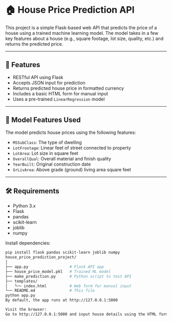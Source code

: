 # 🏠 House Price Prediction API

This project is a simple Flask-based web API that predicts the price of a house using a trained machine learning model. The model takes in a few key features about a house (e.g., square footage, lot size, quality, etc.) and returns the predicted price.

---

## 🚀 Features

- RESTful API using Flask
- Accepts JSON input for prediction
- Returns predicted house price in formatted currency
- Includes a basic HTML form for manual input
- Uses a pre-trained `LinearRegression` model

---

## 🧠 Model Features Used

The model predicts house prices using the following features:

- `MSSubClass`: The type of dwelling
- `LotFrontage`: Linear feet of street connected to property
- `LotArea`: Lot size in square feet
- `OverallQual`: Overall material and finish quality
- `YearBuilt`: Original construction date
- `GrLivArea`: Above grade (ground) living area square feet

---

## 🛠️ Requirements

- Python 3.x
- Flask
- pandas
- scikit-learn
- joblib
- numpy

Install dependencies:
```bash
pip install flask pandas scikit-learn joblib numpy
house_price_prediction_project/
│
├── app.py                  # Flask API app
├── house_price_model.pkl   # Trained ML model
├── make_prediction.py      # Python script to test API
├── templates/
│   └── index.html          # Web form for manual input
└── README.md               # This file
python app.py
By default, the app runs at http://127.0.0.1:5000

Visit the browser:
Go to http://127.0.0.1:5000 and input house details using the HTML form.